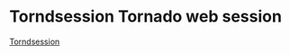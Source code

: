 Torndsession Tornado web session
===================

[Torndsession](https://github.com/MitchellChu/torndsession)
